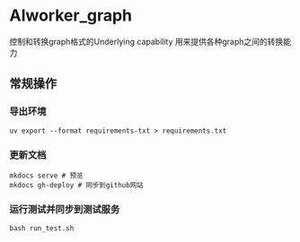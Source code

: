 # AIworker_graph

控制和转换graph格式的Underlying capability
用来提供各种graph之间的转换能力


## 常规操作

### 导出环境
```
uv export --format requirements-txt > requirements.txt
```
### 更新文档
```
mkdocs serve # 预览
mkdocs gh-deploy # 同步到github网站
```

### 运行测试并同步到测试服务
```
bash run_test.sh
```